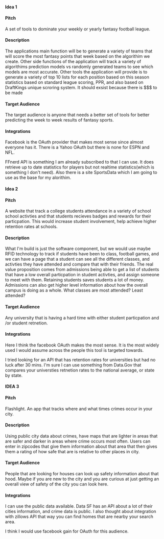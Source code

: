#### Idea 1
#### Pitch

A set of tools to dominate your weekly or yearly fantasy football league.

#### Description

The applications main function will be to generate a variety of teams
that will score the most fantasy points that week based on the algorithim we
create.  Other side functions of the application will track a variety of
algorithims prediction models vs randomly generated teams to see which models
are most accurate. Other tools the application will provide is to generate
a variety of top 10 lists for each position based on this season statistics
based on standard league scoring, PPR, and also based on DraftKings unique
scroring system. It should exsist because there is $$$ to be made
#### Target Audience

The target audience is anyone that needs a better set of tools for
better predicting the week to week results of fantasy sports.  

#### Integrations

Facebook is the OAuth provider that makes most sense since almost everyone has
it. There is a Yahoo OAuth but there is none for ESPN and NFL.  

FFnerd API is something I am already subscribed to that I can use.  It does
retrieve up to date statistics for players but not realtime statistics(which is
something I don't need).  Also there is a site SportsData which I am going
to use as the base for my alorithim.




#### Idea 2
#### Pitch
A website that track a college students attendance in a variety of school
school activties and that students recieves badges and rewards for their
particpation.  This would increase student involvement, help achieve higher
retention rates at schools.

#### Description
What I'm build is just the software component, but we would use maybe RFID
technology to track if students have been to class, football games, and
we can have a page that a student can see all the different classes, and
activties they have attended and compare that with their friends.  The real
value proposition comes from admissions being able to get a list of students
that have a low overall particpation in student activties, and assign someone
to meet with them.  Retaining students saves students a lot of money.  
Admissions can also get higher level information about how the overall
campus is doing as a whole.  What classes are most attended? Least attended?

#### Target Audience
Any university that is having a hard time with either student particpation and
/or student retnetion.

#### Integrations

Here I think the facebook OAuth makes the most sense.  It is the most
widely used I would assume across the people this tool is targeted towards.

I tried looking for an API that has retention rates for universities but had
no luck after 30 mins.  I'm sure I can use something from Data.Gov that
compares your universties retnetion rates to the national average, or state
by state.



#### IDEA 3

#### Pitch

Flashlight.  An app that tracks where and what times crimes occur in your city.

#### Description
Using public city data about crimes, have maps that are lighter in areas
that are safer and darker in areas where crime occurs most often.  Users can
enter in zipcodes that give them information about that area that then
gives them a rating of how safe that are is relative to other places in city.
#### Target Audience
People that are looking for houses can look up safety information about that
hood.  Maybe if you are new to the city and you are curious at just getting
an overall view of safety of the city you can look here.  

#### Integrations
I can use the public data available.  Data SF has an API about a lot of their
cities information, and crime data is public.  I also thought about integration
with zillows API that way you can find homes that are nearby your search area.

I think I would use facebook gain for OAuth for this audience.  
